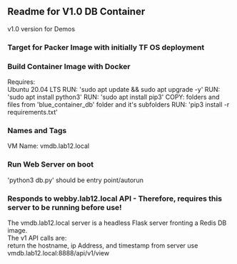 ## Readme for V1.0 DB Container
v1.0 version for Demos   

### Target for Packer Image with initially TF OS deployment

### Build Container Image with Docker
Requires:  
    Ubuntu 20.04 LTS
    RUN: 'sudo apt update && sudo apt upgrade -y'
    RUN: 'sudo apt install python3'
    RUN: 'sudo apt install pip3'
    COPY: folders and files from 'blue_container_db' folder and it's subfolders
    RUN: 'pip3 install -r requirements.txt'

### Names and Tags  
VM Name: vmdb.lab12.local

### Run Web Server on boot  
'python3 db.py' should be entry point/autorun  

### Responds to webby.lab12.local API - Therefore, requires this server to be running before use!
The vmdb.lab12.local server is a headless Flask server fronting a Redis DB image.  
The v1 API calls are:  
    return the hostname, ip Address, and timestamp from server use vmdb.lab12.local:8888/api/v1/view   


  
